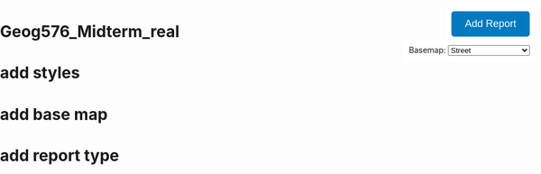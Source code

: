 # Geog576_Midterm_real
# add styles
# add base map
# add report type
<style>
    html, body, #viewDiv {
      padding: 0;
      margin: 0;
      height: 100%;
      width: 100%;
    }
    #addReportBtn, #basemapSelector {
      position: absolute;
      top: 10px;
      right: 10px;
      z-index: 10;
      background: white;
      padding: 10px;
      margin-bottom: 5px;
    }
    #basemapSelector {
      top: 70px;
    }
    #addReportBtn button {
      font-size: 18px;
      padding: 12px 24px;
      background-color: #0079c1;
      color: white;
      border: none;
      border-radius: 5px;
      cursor: pointer;
    }
    #addReportBtn button:hover {
      background-color: #005a87;
    }

 <div id="basemapSelector">
    <label for="basemapSelect">Basemap:</label>
    <select id="basemapSelect" onchange="changeBasemap(this.value)">
      <option value="streets" selected>Street</option>
      <option value="topo">Terrain</option>
      <option value="satellite">Vegetation (Satellite)</option>
      <option value="hybrid">Structures (Hybrid)</option>
    </select>
  </div>

  
function createReportForm() {
        const container = document.createElement("div");
        container.innerHTML = `
          <label>Type:</label><br>
          <select id="reportType">
            <option value="Blackout">Blackout</option>
            <option value="Electrical Failure">Electrical Failure</option>
            <option value="Fire">Fire</option>
            <option value="Obstruction">Obstruction</option>
          </select><br><br>
          <label>Description:</label><br>
          <textarea id="description" rows="4" cols="30"></textarea><br><br>
          <button onclick="submitReport()">Submit</button>
        `;
        return container;

<!DOCTYPE html>
<html lang="en">
<head>
  <meta charset="UTF-8">
  <meta name="viewport" content="width=device-width, initial-scale=1.0">
  <title>ALEX GO! - Incident Reporting Map</title>
  <link rel="stylesheet" href="https://js.arcgis.com/4.25/esri/themes/light/main.css">
  <style>
    html, body, #viewDiv {
      padding: 0;
      margin: 0;
      height: 100%;
      width: 100%;
    }
    #addReportBtn, #basemapSelector {
      position: absolute;
      top: 10px;
      right: 10px;
      z-index: 10;
      background: white;
      padding: 10px;
      margin-bottom: 5px;
    }
    #basemapSelector {
      top: 70px;
    }
    #addReportBtn button {
      font-size: 18px;
      padding: 12px 24px;
      background-color: #0079c1;
      color: white;
      border: none;
      border-radius: 5px;
      cursor: pointer;
    }
    #addReportBtn button:hover {
      background-color: #005a87;
    }
  </style>
  <script src="https://js.arcgis.com/4.25/"></script>
</head>
<body>
  <div id="addReportBtn">
    <button onclick="addReport()">Add Report</button>
  </div>

  <div id="basemapSelector">
    <label for="basemapSelect">Basemap:</label>
    <select id="basemapSelect" onchange="changeBasemap(this.value)">
      <option value="streets" selected>Street</option>
      <option value="topo">Terrain</option>
      <option value="satellite">Vegetation (Satellite)</option>
      <option value="hybrid">Structures (Hybrid)</option>
    </select>
  </div>

  <div id="viewDiv"></div>

  <script>
    require([
      "esri/Map",
      "esri/views/MapView",
      "esri/widgets/Search",
      "esri/widgets/Locate",
      "esri/layers/FeatureLayer",
      "esri/Graphic",
      "esri/geometry/Point"
    ], function(Map, MapView, Search, Locate, FeatureLayer, Graphic, Point) {

      let map = new Map({
        basemap: "streets"
      });

      const view = new MapView({
        container: "viewDiv",
        map: map,
        center: [-77.5, 38.5],
        zoom: 9
      });

      const territoryLayer = new FeatureLayer({
        url: "https://services.arcgis.com/HRPe58bUyBqyyiCt/arcgis/rest/services/drive_download_20250623T221527Z_1_001/FeatureServer/0"
      });
      map.add(territoryLayer);

      const incidentLayer = new FeatureLayer({
        url: "https://services.arcgis.com/HRPe58bUyBqyyiCt/arcgis/rest/services/survey123_dbec98d452884e3ca51548ab0ca97c1f_form/FeatureServer/0",
        outFields: ["*"],
        popupTemplate: {
          title: "{report_type}",
          content: "{description}<br>Status: {status}"
        }
      });
      map.add(incidentLayer);

      const search = new Search({ view: view });
      view.ui.add(search, "top-left");

      const locate = new Locate({ view: view });
      view.ui.add(locate, "top-left");

      view.ui.move("zoom", "bottom-right");

      window.addReport = function() {
        view.popup.open({
          title: "New Report",
          content: createReportForm(),
          location: view.center
        });
      };

      function createReportForm() {
        const container = document.createElement("div");
        container.innerHTML = `
          <label>Type:</label><br>
          <select id="reportType">
            <option value="Blackout">Blackout</option>
            <option value="Electrical Failure">Electrical Failure</option>
            <option value="Fire">Fire</option>
            <option value="Obstruction">Obstruction</option>
          </select><br><br>
          <label>Description:</label><br>
          <textarea id="description" rows="4" cols="30"></textarea><br><br>
          <button onclick="submitReport()">Submit</button>
        `;
        return container;
      }

      window.submitReport = function() {
        const type = document.getElementById("reportType").value;
        const desc = document.getElementById("description").value;

        const point = new Point({
          longitude: view.center.longitude,
          latitude: view.center.latitude
        });

        const newReport = new Graphic({
          geometry: point,
          attributes: {
            report_type: type,
            description: desc,
            report_time: new Date().toISOString(),
            status: "open"
          }
        });

        incidentLayer.applyEdits({
          addFeatures: [newReport]
        }).then(function() {
          alert("Report submitted!");
          view.popup.close();
        });
      };

      window.changeBasemap = function(basemapName) {
        view.map.basemap = basemapName;
      };
    });
  </script>
</body>
</html>
